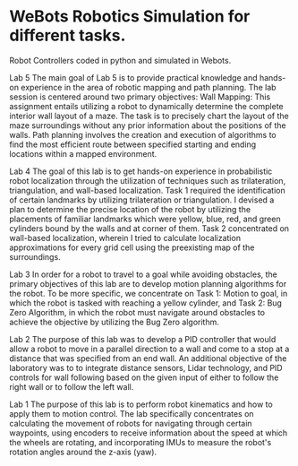 # WeBots Robotics Simulation for different tasks.

Robot Controllers coded in python and simulated in Webots.

Lab 5
The main goal of Lab 5 is to provide practical knowledge and hands-on experience in the area of
robotic mapping and path planning. The lab session is centered around two primary objectives:
Wall Mapping: This assignment entails utilizing a robot to dynamically determine the complete
interior wall layout of a maze. The task is to precisely chart the layout of the maze surroundings
without any prior information about the positions of the walls.
Path planning involves the creation and execution of algorithms to find the most efficient route
between specified starting and ending locations within a mapped environment.

Lab 4
The goal of this lab is to get hands-on experience in probabilistic robot localization through the
utilization of techniques such as trilateration, triangulation, and wall-based localization.
Task 1 required the identification of certain landmarks by utilizing trilateration or triangulation. I
devised a plan to determine the precise location of the robot by utilizing the placements of familiar
landmarks which were yellow, blue, red, and green cylinders bound by the walls and at corner of
them. Task 2 concentrated on wall-based localization, wherein I tried to calculate localization
approximations for every grid cell using the preexisting map of the surroundings.

Lab 3
In order for a robot to travel to a goal while avoiding obstacles, the primary objectives of this lab
are to develop motion planning algorithms for the robot. To be more specific, we concentrate on
Task 1: Motion to goal, in which the robot is tasked with reaching a yellow cylinder, and Task 2:
Bug Zero Algorithm, in which the robot must navigate around obstacles to achieve the objective by
utilizing the Bug Zero algorithm.

Lab 2
The purpose of this lab was to develop a PID controller that would allow a robot to move in a
parallel direction to a wall and come to a stop at a distance that was specified from an end wall. An
additional objective of the laboratory was to to integrate distance sensors, Lidar technology, and
PID controls for wall following based on the given input of either to follow the right wall or to
follow the left wall.

Lab 1
The purpose of this lab is to perform robot kinematics and how to apply them to motion control.
The lab specifically concentrates on calculating the movement of robots for navigating through
certain waypoints, using encoders to receive information about the speed at which the wheels are
rotating, and incorporating IMUs to measure the robot's rotation angles around the z-axis (yaw).
